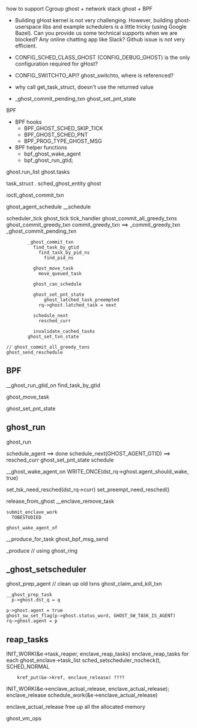 how to support Cgroup
ghost + network stack
ghost + BPF


- Building gHost kernel is not very challenging. However, building ghost-userspace libs and example schedulers is a little tricky (using Google Bazel). Can you provide us some technical supports when we are blocked? Any online chatting app like Slack? Github issue is not very efficient.

- CONFIG_SCHED_CLASS_GHOST (CONFIG_DEBUG_GHOST) is the only configuration required for gHost?

- CONFIG_SWITCHTO_API? ghost_switchto, where is referenced?

- why call get_task_struct, doesn't use the returned value

- _ghost_commit_pending_txn ghost_set_pnt_state

BPF
  - BPF hooks
    - BPF_GHOST_SCHED_SKIP_TICK
    - BPF_GHOST_SCHED_PNT
    - BPF_PROG_TYPE_GHOST_MSG
  - BPF helper functions
    - bpf_ghost_wake_agent
    - bpf_ghost_run_gtid;

ghost.run_list  ghost.tasks

task_struct . sched_ghost_entity ghost

ioctl_ghost_commit_txn

  ghost_agent_schedule
    __schedule


scheduler_tick
ghost_tick
tick_handler
ghost_commit_all_greedy_txns
ghost_commit_greedy_txn
    commit_greedy_txn  ==>
      _commit_greedy_txn
        _ghost_commit_pending_txn

            _ghost_commit_txn
              find_task_by_gtid
                find_task_by_pid_ns
                  find_pid_ns

              ghost_move_task
                move_queued_task

              ghost_can_schedule  

              ghost_set_pnt_state
                  ghost_latched_task_preempted
                rq->ghost.latched_task = next

              schedule_next
                resched_curr

              invalidate_cached_tasks    
            ghost_set_txn_state

    // ghost_commit_all_greedy_txns        
    ghost_send_reschedule        





## BPF
__ghost_run_gtid_on
  find_task_by_gtid

  ghost_move_task

  ghost_set_pnt_state

## ghost_run
ghost_run

  schedule_agent ==> done
     schedule_next(GHOST_AGENT_GTID) ==> resched_curr
  ghost_set_pnt_state
  schedule


__ghost_wake_agent_on
  WRITE_ONCE(dst_rq->ghost.agent_should_wake, true)

  set_tsk_need_resched(dst_rq->curr)
  set_preempt_need_resched()



release_from_ghost
    __enclave_remove_task

    submit_enclave_work
      TOBESTUDIED

    ghost_wake_agent_of


__produce_for_task
  ghost_bpf_msg_send

  _produce
    // using ghost_ring


## _ghost_setscheduler
  ghost_prep_agent
    // clean up old txns
    ghost_claim_and_kill_txn

    __ghost_prep_task
      p->ghost.dst_q = q

    p->ghost.agent = true
    ghost_sw_set_flag(p->ghost.status_word, GHOST_SW_TASK_IS_AGENT)
    rq->ghost.agent = p


 ## reap_tasks
 INIT_WORK(&e->task_reaper, enclave_reap_tasks)
      enclave_reap_tasks
        for each ghost_enclave->task_list
            sched_setscheduler_nocheck(t, SCHED_NORMAL

        kref_put(&e->kref, enclave_release) ????      

INIT_WORK(&e->enclave_actual_release, enclave_actual_release);              
      enclave_release
          schedule_work(&e->enclave_actual_release)

enclave_actual_release
     free up all the allocated memory


ghost_vm_ops     
